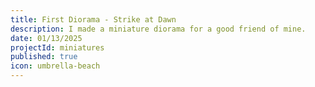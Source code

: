 ```yaml
---
title: First Diorama - Strike at Dawn
description: I made a miniature diorama for a good friend of mine.
date: 01/13/2025
projectId: miniatures
published: true
icon: umbrella-beach
---
```


<script>
    import CarouselGallery from "../lib/components/CarouselGallery.svelte";
    import { DIORAMA_GALLERY } from "../lib/data/galleries.ts";
</script>

<CarouselGallery
    title="Strike at Dawn"
    imagePaths={DIORAMA_GALLERY}
/>
